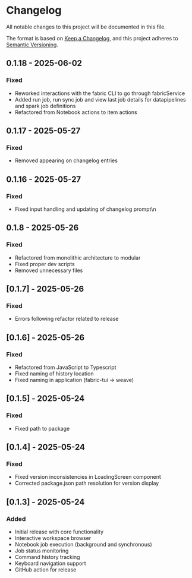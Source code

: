 # Changelog

All notable changes to this project will be documented in this file.

The format is based on [Keep a Changelog](https://keepachangelog.com/en/1.0.0/),
and this project adheres to [Semantic Versioning](https://semver.org/spec/v2.0.0.html).



## 0.1.18 - 2025-06-02

### Fixed
- Reworked interactions with the fabric CLI to go through fabricService
- Added run job, run sync job and view last job details for datapipelines and spark job definitions
- Refactored from Notebook actions to item actions


## 0.1.17 - 2025-05-27

### Fixed
- Removed 
 appearing on changelog entries


## 0.1.16 - 2025-05-27

### Fixed
- Fixed input handling and updating of changelog prompt\n
## 0.1.8 - 2025-05-26

### Fixed
- Refactored from monolithic architecture to modular
- Fixed proper dev scripts 
- Removed unnecessary files 

## [0.1.7] - 2025-05-26

### Fixed
- Errors following refactor related to release 

## [0.1.6] - 2025-05-26

### Fixed
- Refactored from JavaScript to Typescript
- Fixed naming of history location
- Fixed naming in application (fabric-tui -> weave)

## [0.1.5] - 2025-05-24

### Fixed 
- Fixed path to package

## [0.1.4] - 2025-05-24

### Fixed
- Fixed version inconsistencies in LoadingScreen component
- Corrected package.json path resolution for version display

## [0.1.3] - 2025-05-24

### Added
- Initial release with core functionality
- Interactive workspace browser
- Notebook job execution (background and synchronous)
- Job status monitoring
- Command history tracking
- Keyboard navigation support
- GitHub action for release
